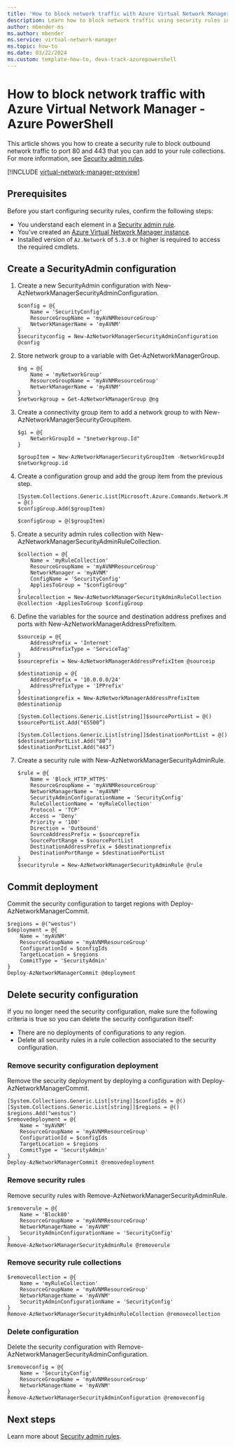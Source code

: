 ```yaml
---
title: 'How to block network traffic with Azure Virtual Network Manager - Azure PowerShell'
description: Learn how to block network traffic using security rules in Azure Virtual Network Manager with the Azure PowerShell.
author: mbender-ms
ms.author: mbender
ms.service: virtual-network-manager
ms.topic: how-to
ms.date: 03/22/2024
ms.custom: template-how-to, devx-track-azurepowershell
---
```


# How to block network traffic with Azure Virtual Network Manager - Azure PowerShell

This article shows you how to create a security rule to block outbound network traffic to port 80 and 443 that you can add to your rule collections. For more information, see [Security admin rules](concept-security-admins.md).

[!INCLUDE [virtual-network-manager-preview](../../includes/virtual-network-manager-preview.md)]

## Prerequisites

Before you start configuring security rules, confirm the following steps:

* You understand each element in a [Security admin rule](concept-security-admins.md).
* You've created an [Azure Virtual Network Manager instance](create-virtual-network-manager-powershell.md).
* Installed version of `Az.Network` of `5.3.0` or higher is required to access the required cmdlets.

## Create a SecurityAdmin configuration

1. Create a new SecurityAdmin configuration with New-AzNetworkManagerSecurityAdminConfiguration.

    ```azurepowershell-interactive
    $config = @{
        Name = 'SecurityConfig'
        ResourceGroupName = 'myAVNMResourceGroup'
        NetworkManagerName = 'myAVNM'
    }
    $securityconfig = New-AzNetworkManagerSecurityAdminConfiguration @config

    ```

1. Store network group to a variable with Get-AzNetworkManagerGroup.

    ```azurepowershell-interactive
    $ng = @{
        Name = 'myNetworkGroup'
        ResourceGroupName = 'myAVNMResourceGroup'
        NetworkManagerName = 'myAVNM'
    }
    $networkgroup = Get-AzNetworkManagerGroup @ng   
    ```

1. Create a connectivity group item to add a network group to with New-AzNetworkManagerSecurityGroupItem.

    ```azurepowershell-interactive
    $gi = @{
        NetworkGroupId = "$networkgroup.Id"
    }
    
    $groupItem = New-AzNetworkManagerSecurityGroupItem -NetworkGroupId $networkgroup.id
    ```

1. Create a configuration group and add the group item from the previous step.

    ```azurepowershell-interactive
    [System.Collections.Generic.List[Microsoft.Azure.Commands.Network.Models.PSNetworkManagerSecurityGroupItem]]$configGroup = @()  
    $configGroup.Add($groupItem) 

    $configGroup = @($groupItem)
    ```

1. Create a security admin rules collection with New-AzNetworkManagerSecurityAdminRuleCollection.

    ```azurepowershell-interactive
    $collection = @{
        Name = 'myRuleCollection'
        ResourceGroupName = 'myAVNMResourceGroup'
        NetworkManager = 'myAVNM'
        ConfigName = 'SecurityConfig'
        AppliesToGroup = "$configGroup"
    }
    $rulecollection = New-AzNetworkManagerSecurityAdminRuleCollection @collection -AppliesToGroup $configGroup
    ```

1. Define the variables for the source and destination address prefixes and ports with New-AzNetworkManagerAddressPrefixItem.

    ```azurepowershell-interactive
    $sourceip = @{
        AddressPrefix = 'Internet'
        AddressPrefixType = 'ServiceTag'
    }
    $sourceprefix = New-AzNetworkManagerAddressPrefixItem @sourceip

    $destinationip = @{
        AddressPrefix = '10.0.0.0/24'
        AddressPrefixType = 'IPPrefix'
    }
    $destinationprefix = New-AzNetworkManagerAddressPrefixItem @destinationip

    [System.Collections.Generic.List[string]]$sourcePortList = @() 
    $sourcePortList.Add("65500”) 

    [System.Collections.Generic.List[string]]$destinationPortList = @() 
    $destinationPortList.Add("80”)
    $destinationPortList.Add("443”)
    ```

1. Create a security rule with New-AzNetworkManagerSecurityAdminRule.

    ```azurepowershell-interactive
    $rule = @{
        Name = 'Block_HTTP_HTTPS'
        ResourceGroupName = 'myAVNMResourceGroup'
        NetworkManagerName = 'myAVNM'
        SecurityAdminConfigurationName = 'SecurityConfig'
        RuleCollectionName = 'myRuleCollection'
        Protocol = 'TCP'
        Access = 'Deny'
        Priority = '100'
        Direction = 'Outbound'
        SourceAddressPrefix = $sourceprefix
        SourcePortRange = $sourcePortList
        DestinationAddressPrefix = $destinationprefix
        DestinationPortRange = $destinationPortList
    }
    $securityrule = New-AzNetworkManagerSecurityAdminRule @rule
    ```

## Commit deployment

Commit the security configuration to target regions with Deploy-AzNetworkManagerCommit.

```azurepowershell-interactive
$regions = @("westus")
$deployment = @{
    Name = 'myAVNM'
    ResourceGroupName = 'myAVNMResourceGroup'
    ConfigurationId = $configIds
    TargetLocation = $regions
    CommitType = 'SecurityAdmin'
}
Deploy-AzNetworkManagerCommit @deployment 
```

## Delete security configuration

If you no longer need the security configuration, make sure the following criteria is true so you can delete the security configuration itself:

* There are no deployments of configurations to any region.
* Delete all security rules in a rule collection associated to the security configuration.

### Remove security configuration deployment

Remove the security deployment by deploying a configuration with Deploy-AzNetworkManagerCommit.

```azurepowershell-interactive
[System.Collections.Generic.List[string]]$configIds = @()
[System.Collections.Generic.List[string]]$regions = @()   
$regions.Add("westus")     
$removedeployment = @{
    Name = 'myAVNM'
    ResourceGroupName = 'myAVNMResourceGroup'
    ConfigurationId = $configIds
    TargetLocation = $regions
    CommitType = 'SecurityAdmin'
}
Deploy-AzNetworkManagerCommit @removedeployment
```

### Remove security rules

Remove security rules with Remove-AzNetworkManagerSecurityAdminRule.

```azurepowershell-interactive
$removerule = @{
    Name = 'Block80'
    ResourceGroupName = 'myAVNMResourceGroup'
    NetworkManagerName = 'myAVNM'
    SecurityAdminConfigurationName = 'SecurityConfig'
}
Remove-AzNetworkManagerSecurityAdminRule @removerule
```

### Remove security rule collections

```azurepowershell-interactive
$removecollection = @{
    Name = 'myRuleCollection'
    ResourceGroupName = 'myAVNMResourceGroup'
    NetworkManagerName = 'myAVNM'
    SecurityAdminConfigurationName = 'SecurityConfig'
}
Remove-AzNetworkManagerSecurityAdminRuleCollection @removecollection
```

### Delete configuration

Delete the security configuration with Remove-AzNetworkManagerSecurityAdminConfiguration.

```azurepowershell-interactive
$removeconfig = @{
    Name = 'SecurityConfig'
    ResourceGroupName = 'myAVNMResourceGroup'
    NetworkManagerName = 'myAVNM'
}
Remove-AzNetworkManagerSecurityAdminConfiguration @removeconfig
```

## Next steps

Learn more about [Security admin rules](concept-security-admins.md).
